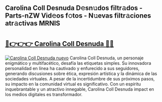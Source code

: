 ## Carolina Coll Desnuda D𝚎sn𝚞dos filtr𝚊dos - Parts-nZW Vid𝚎os f𝚘tos - N𝚞evas filtr𝚊ciones atr𝚊ctivas MRNlS

# <h2><a href="http://mb683ln.tromn.icu/?c=Carolina+Coll+Desnuda">🔗👉👉👉 Carolina Coll Desnuda 🔗🔗</a></h2>

[![Carolina Coll Desnuda nuevo](https://i.imgur.com/pEAQMta.gif)](http://mb683ln.tromn.icu/?c=Carolina+Coll+Desnuda)
Carolina Coll Desnuda, un personaje enigmático y multifacético, desafía las etiquetas simples. Su innovadora personalidad en línea ha cautivado y enfurecido a sus seguidores, generando discusiones sobre ética, expresión artística y la dinámica de las sociedades virtuales. A pesar de la incertidumbre de sus próximos pasos, su impacto en la comunidad virtual es significativo. Con un espíritu inquebrantable y un atractivo innegable, Carolina Coll Desnuda impact en los medios digitales es transformador.
